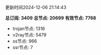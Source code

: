更新时间2024-12-06 21:14:43

**总订阅: 3409**
**总节点: 20699**
**有效节点: 7768**
- trojan节点: 1316
- v2ray节点: 5479
- ss节点: 966
- ssr节点: 7
